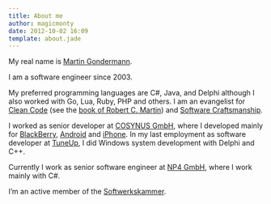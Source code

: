 ```yaml
---
title: About me
author: magicmonty
date: 2012-10-02 16:09
template: about.jade
---
```


My real name is <span itemprop="name">[Martin Gondermann](http://www.yasni.de/person/gondermann/martin/martin-gondermann.htm)</span>.

I am a software engineer since 2003. 

My preferred programming languages are C#, Java, and Delphi although I also worked with     Go, Lua, Ruby, PHP and others.
I am an evangelist for [Clean Code](http://www.clean-code-developer.de/ "Clean Code Developer") (see the [book of Robert C. Martin](http://www.amazon.com/Clean-Code-Handbook-Software-Craftsmanship/dp/0132350882/ "Clean Code by Robert C. Martin on Amazon.de")) and [Software Craftsmanship](http://manifesto.softwarecraftsmanship.org "Manifesto for Software Craftsmanship").

I worked as senior developer at [COSYNUS GmbH](http://www.cosynus.de "COSYNUS GmbH"), where I developed mainly for [BlackBerry](http://www.blackberry.com "BlackBerry"), [Android](http://www.android.com/ "Android") and [iPhone](http://www.apple.com/iphone/ "Apple"). In my last employment as software developer at [TuneUp](http://www.tuneup.de/ "TuneUp Software GmbH"), I did Windows system development with Delphi and C++.

Currently I work as <span itemprop="title">senior software engineer<span> at <span itemprop="affiliation">[NP4 GmbH](http://www.np4.net "NP4 GmbH")</span>, where I work mainly with C#.

I’m an active member of the [Softwerkskammer](http://www.softwerkskammer.org/ "Softwerkskammer").